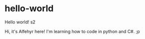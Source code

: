 # hello-world
Hello world! s2

Hi, it's Alfehyr here! I'm learning how to code in python and C#. ;p
